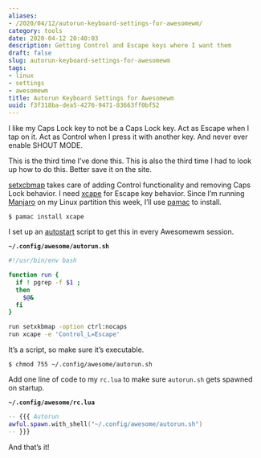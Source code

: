 ```yaml
---
aliases:
- /2020/04/12/autorun-keyboard-settings-for-awesomewm/
category: tools
date: 2020-04-12 20:40:03
description: Getting Control and Escape keys where I want them
draft: false
slug: autorun-keyboard-settings-for-awesomewm
tags:
- linux
- settings
- awesomewm
title: Autorun Keyboard Settings for Awesomewm
uuid: f3f318ba-dea5-4276-9471-83663ff0bf52
---
```


I like my Caps Lock key to not be a Caps Lock key. Act as Escape when I
tap on it. Act as Control when I press it with another key. And never
ever enable SHOUT MODE.

This is the third time I’ve done this. This is also the third time I had
to look up how to do this. Better save it on the site.

[setxcbmap](https://linux.die.net/man/1/setxkbmap) takes care of adding
Control functionality and removing Caps Lock behavior. I need
[xcape](https://github.com/alols/xcape) for Escape key behavior. Since
I’m running [Manjaro](https://manjaro.org/) on my Linux partition this
week, I’ll use [pamac](https://wiki.manjaro.org/index.php?title=Pamac)
to install.

    $ pamac install xcape

I set up an
[autostart](https://wiki.archlinux.org/index.php/Awesome#Autostart)
script to get this in every Awesomewm session.

**`~/.config/awesome/autorun.sh`**

```bash
#!/usr/bin/env bash

function run {
  if ! pgrep -f $1 ;
  then
    $@&
  fi
}

run setxkbmap -option ctrl:nocaps
run xcape -e 'Control_L=Escape'
```

It’s a script, so make sure it’s executable.

    $ chmod 755 ~/.config/awesome/autorun.sh

Add one line of code to my `rc.lua` to make sure `autorun.sh` gets
spawned on startup.

**`~/.config/awesome/rc.lua`**

```lua
-- {{{ Autorun
awful.spawn.with_shell("~/.config/awesome/autorun.sh")
-- }}}
```

And that’s it!